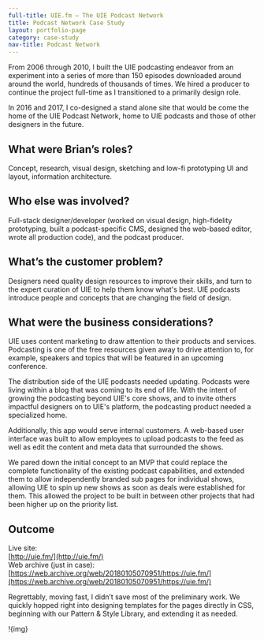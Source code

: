 ```yaml
---
full-title: UIE.fm – The UIE Podcast Network
title: Podcast Network Case Study
layout: portfolio-page
category: case-study
nav-title: Podcast Network
---
```


From 2006 through 2010, I built the UIE podcasting endeavor from an experiment into a series of more than 150 episodes downloaded around around the world, hundreds of thousands of times. We hired a producer to continue the project full-time as I transitioned to a primarily design role.

In 2016 and 2017, I co-designed a stand alone site that would be come the home of the UIE Podcast Network, home to UIE podcasts and those of other designers in the future.

## What were Brian’s roles?

Concept, research, visual design, sketching and low-fi prototyping UI and layout, information architecture.

## Who else was involved?

Full-stack designer/developer (worked on visual design, high-fidelity prototyping, built a podcast-specific CMS, designed the web-based editor, wrote all production code), and the podcast producer.

## What’s the customer problem?

Designers need quality design resources to improve their skills, and turn to the expert curation of UIE to help them know what's best. UIE podcasts introduce people and concepts that are changing the field of design.

## What were the business considerations?

UIE uses content marketing to draw attention to their products and services. Podcasting is one of the free resources given away to drive attention to, for example, speakers and topics that will be featured in an upcoming conference.

The distribution side of the UIE podcasts needed updating. Podcasts were living within a blog that was coming to its end of life. With the intent of growing the podcasting beyond UIE's core shows, and to invite others impactful designers on to UIE's platform, the podcasting product needed a specialized home.

Additionally, this app would serve internal customers. A web-based user interface was built to allow employees to upload podcasts to the feed as well as edit the content and meta data that surrounded the shows.

We pared down the initial concept to an MVP that could replace the complete functionality of the existing podcast capabilities, and extended them to allow independently branded sub pages for individual shows, allowing UIE to spin up new shows as soon as deals were established for them. This allowed the project to be built in between other projects that had been higher up on the priority list.

## Outcome

Live site:   
[http://uie.fm/](http://uie.fm/)   
Web archive (just in case):   
[https://web.archive.org/web/20180105070951/https://uie.fm/](https://web.archive.org/web/20180105070951/https://uie.fm/)

Regrettably, moving fast, I didn’t save most of the preliminary work. We quickly hopped right into designing templates for the pages directly in CSS, beginning with our Pattern & Style Library, and extending it as needed.

!{img}